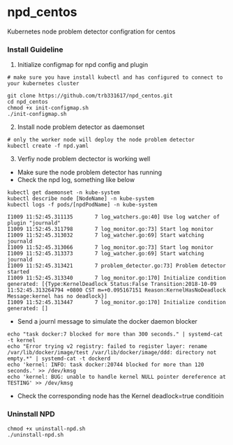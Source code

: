 # npd_centos
Kubernetes node problem detector configration for centos

### Install Guideline

1. Initialize configmap for npd config and plugin


```
# make sure you have install kubectl and has configured to connect to your kubernetes cluster

git clone https://github.com/trb331617/npd_centos.git
cd npd_centos
chmod +x init-configmap.sh
./init-configmap.sh
```

2. Install node problem detector as daemonset

```
# only the worker node will deploy the node problem detector
kubectl create -f npd.yaml
```

3. Verfiy node problem dectector is working well

- Make sure the node problem detector has running
- Check the npd log, something like below
```
kubectl get daemonset -n kube-system
kubectl describe node [NodeName] -n kube-system
kubectl logs -f pods/[npdPodName] -n kube-system
```
```
I1009 11:52:45.311135       7 log_watchers.go:40] Use log watcher of plugin "journald"
I1009 11:52:45.311798       7 log_monitor.go:73] Start log monitor
I1009 11:52:45.313032       7 log_watcher.go:69] Start watching journald
I1009 11:52:45.313066       7 log_monitor.go:73] Start log monitor
I1009 11:52:45.313373       7 log_watcher.go:69] Start watching journald
I1009 11:52:45.313421       7 problem_detector.go:73] Problem detector started
I1009 11:52:45.313340       7 log_monitor.go:170] Initialize condition generated: [{Type:KernelDeadlock Status:False Transition:2018-10-09 11:52:45.313264794 +0800 CST m=+0.095167151 Reason:KernelHasNoDeadlock Message:kernel has no deadlock}]
I1009 11:52:45.313447       7 log_monitor.go:170] Initialize condition generated: []
```

- Send a journl message to simulate the docker daemon blocker 
```
echo "task docker:7 blocked for more than 300 seconds." | systemd-cat -t kernel
echo "Error trying v2 registry: failed to register layer: rename /var/lib/docker/image/test /var/lib/docker/image/ddd: directory not empty.*" | systemd-cat -t dockerd
echo 'kernel: INFO: task docker:20744 blocked for more than 120 seconds.' >> /dev/kmsg
echo 'kernel: BUG: unable to handle kernel NULL pointer dereference at TESTING' >> /dev/kmsg
```

- Check the corresponding node has the Kernel deadlock=true conditioin

### Uninstall NPD

```
chmod +x uninstall-npd.sh
./uninstall-npd.sh
``` 
